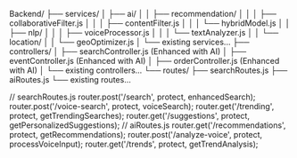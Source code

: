Backend/
├── services/
│   ├── ai/
│   │   ├── recommendation/
│   │   │   ├── collaborativeFilter.js
│   │   │   ├── contentFilter.js
│   │   │   └── hybridModel.js
│   │   ├── nlp/
│   │   │   ├── voiceProcessor.js
│   │   │   └── textAnalyzer.js
│   │   └── location/
│   │       └── geoOptimizer.js
│   └── existing services...
├── controllers/
│   ├── searchController.js (Enhanced with AI)
│   ├── eventController.js (Enhanced with AI)
│   ├── orderController.js (Enhanced with AI)
│   └── existing controllers...
└── routes/
    ├── searchRoutes.js
    ├── aiRoutes.js
    └── existing routes...

// searchRoutes.js
router.post('/search', protect, enhancedSearch);
router.post('/voice-search', protect, voiceSearch);
router.get('/trending', protect, getTrendingSearches);
router.get('/suggestions', protect, getPersonalizedSuggestions);
// aiRoutes.js
router.get('/recommendations', protect, getRecommendations);
router.post('/analyze-voice', protect, processVoiceInput);
router.get('/trends', protect, getTrendAnalysis);